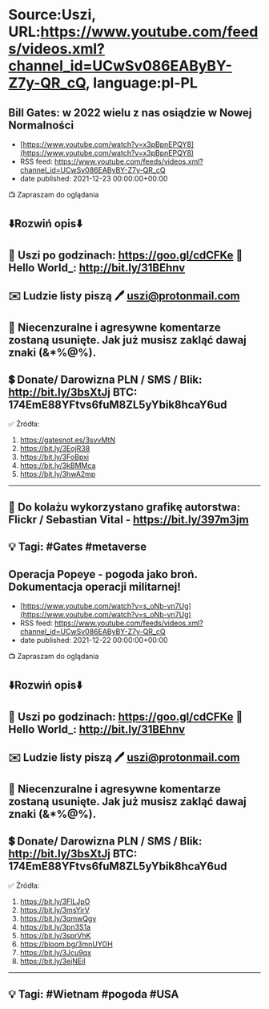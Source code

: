 # Source:Uszi, URL:https://www.youtube.com/feeds/videos.xml?channel_id=UCwSv086EAByBY-Z7y-QR_cQ, language:pl-PL

## Bill Gates: w 2022 wielu z nas osiądzie w Nowej Normalności
 - [https://www.youtube.com/watch?v=x3pBpnEPQY8](https://www.youtube.com/watch?v=x3pBpnEPQY8)
 - RSS feed: https://www.youtube.com/feeds/videos.xml?channel_id=UCwSv086EAByBY-Z7y-QR_cQ
 - date published: 2021-12-23 00:00:00+00:00

📺 Zapraszam do oglądania

⬇️Rozwiń opis⬇️
------------------------------------------------------------
👀 Uszi po godzinach: https://goo.gl/cdCFKe
👀 Hello World_: http://bit.ly/31BEhnv
------------------------------------------------------------
✉️ Ludzie listy piszą 
🖊️ uszi@protonmail.com
------------------------------------------------------------
👺 Niecenzuralne i agresywne komentarze zostaną usunięte.  Jak już musisz zakląć dawaj znaki (&*%@%).
------------------------------------------------------------
💲 Donate/ Darowizna
PLN / SMS / Blik: http://bit.ly/3bsXtJj
BTC: 174EmE88YFtvs6fuM8ZL5yYbik8hcaY6ud
-------------------------------------------------------------
✅ Źródła:
1. https://gatesnot.es/3svvMtN
2. https://bit.ly/3EojR38
3. https://bit.ly/3FoBpxi
4. https://bit.ly/3kBMMca
5. https://bit.ly/3hwA2mp
---------------------------------------------------------------
🎴 Do kolażu wykorzystano grafikę autorstwa: 
Flickr / Sebastian Vital - https://bit.ly/397m3jm
---------------------------------------------------------------
💡 Tagi: #Gates #metaverse
--------------------------------------------------------------

## Operacja Popeye - pogoda jako broń. Dokumentacja operacji militarnej!
 - [https://www.youtube.com/watch?v=s_oNb-vn7Ug](https://www.youtube.com/watch?v=s_oNb-vn7Ug)
 - RSS feed: https://www.youtube.com/feeds/videos.xml?channel_id=UCwSv086EAByBY-Z7y-QR_cQ
 - date published: 2021-12-22 00:00:00+00:00

📺 Zapraszam do oglądania

⬇️Rozwiń opis⬇️
------------------------------------------------------------
👀 Uszi po godzinach: https://goo.gl/cdCFKe
👀 Hello World_: http://bit.ly/31BEhnv
------------------------------------------------------------
✉️ Ludzie listy piszą 
🖊️ uszi@protonmail.com
------------------------------------------------------------
👺 Niecenzuralne i agresywne komentarze zostaną usunięte.  Jak już musisz zakląć dawaj znaki (&*%@%).
------------------------------------------------------------
💲 Donate/ Darowizna
PLN / SMS / Blik: http://bit.ly/3bsXtJj
BTC: 174EmE88YFtvs6fuM8ZL5yYbik8hcaY6ud
-------------------------------------------------------------
✅ Źródła:
1. https://bit.ly/3FlLJpO
2. https://bit.ly/3msYirV
3. https://bit.ly/3qmwQgy
4. https://bit.ly/3pn3S1a
5. https://bit.ly/3sprVhK
6. https://bloom.bg/3mnUYOH
7. https://bit.ly/3Jcu9qx
8. https://bit.ly/3ejNEiI
---------------------------------------------------------------
💡 Tagi: #Wietnam #pogoda #USA
--------------------------------------------------------------

